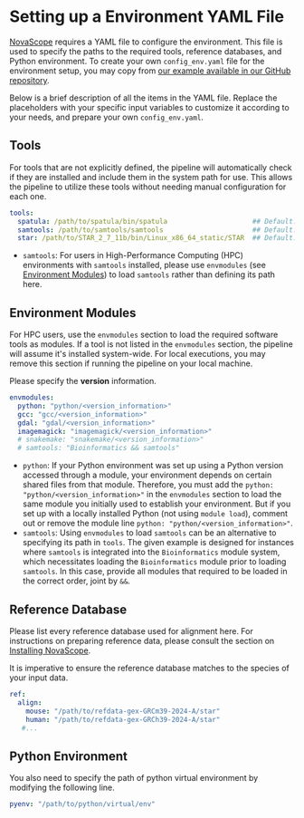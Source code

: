 # Setting up a Environment YAML File

[NovaScope](../index.md) requires a YAML file to configure the environment. This file is used to specify the paths to the required tools, reference databases, and Python environment. To create your own `config_env.yaml` file for the environment setup, you may copy from [our example available in our GitHub repository](https://github.com/seqscope/NovaScope/blob/main/info/config_env.yaml).

Below is a brief description of all the items in the YAML file. Replace the placeholders with your specific input variables to customize it according to your needs, and prepare your own `config_env.yaml`.

## Tools 

For tools that are not explicitly defined, the pipeline will automatically check if they are installed and include them in the system path for use. This allows the pipeline to utilize these tools without needing manual configuration for each one.

```yaml
tools:
  spatula: /path/to/spatula/bin/spatula                     ## Default: "spatula"
  samtools: /path/to/samtools/samtools	                    ## Default: "samtools"
  star: /path/to/STAR_2_7_11b/bin/Linux_x86_64_static/STAR  ## Default: "STAR"
```

* `samtools`: For users in High-Performance Computing (HPC) environments with `samtools` installed, please use `envmodules` (see [Environment Modules](#environment-modules)) to load `samtools` rather than defining its path here.


## Environment Modules

For HPC users, use the `envmodules` section to load the required software tools as modules. If a tool is not listed in the `envmodules` section, the pipeline will assume it's installed system-wide. For local executions, you may remove this section if running the pipeline on your local machine.

Please specify the **version** information. 

```yaml
envmodules:
  python: "python/<version_information>"
  gcc: "gcc/<version_information>"
  gdal: "gdal/<version_information>"
  imagemagick: "imagemagick/<version_information>"
  # snakemake: "snakemake/<version_information>"
  # samtools: "Bioinformatics && samtools"
```

* `python`: If your Python environment was set up using a Python version accessed through a module, your environment depends on certain shared files from that module. Therefore, you must add the `python: "python/<version_information>"`  in the `envmodules` section to load the same module you initially used to establish your environment. But if you set up with a locally installed Python (not using `module load`), comment out or remove the module line `python: "python/<version_information>"`.
* `samtools`: Using `envmodules` to load `samtools` can be an alternative to specifying its path in `tools`. The given example is designed for instances where `samtools` is integrated into the `Bioinformatics` module system, which necessitates loading the `Bioinformatics` module prior to loading `samtools`. In this case, provide all modules that required to be loaded in the correct order, joint by `&&`.

## Reference Database

Please list every reference database used for alignment here. For instructions on preparing reference data, please consult the section on [Installing NovaScope](./requirement.md/#preparing-reference-genomes). 

It is imperative to ensure the reference database matches to the species of your input data. 

```yaml
ref:
  align:
    mouse: "/path/to/refdata-gex-GRCm39-2024-A/star"
    human: "/path/to/refdata-gex-GRCh39-2024-A/star"
   #...
```

## Python Environment

You also need to specify the path of python virtual environment by modifying the following line.

```yaml
pyenv: "/path/to/python/virtual/env"
```

